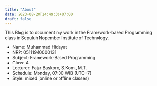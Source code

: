 ```yaml
---
title: "About"
date: 2023-08-28T14:49:36+07:00
draft: false
---
```


This Blog is to document my work in the  Framework-based Programming class in Sepuluh Nopember Institute of Technology.

- Name: Muhammad Hidayat
- NRP: 05111940000131
- Subject: Framework-Based Programming
- Class: A
- Lecturer: Fajar Baskoro, S.Kom., M.T.
- Schedule: Monday, 07:00 WIB (UTC+7)
- Style: mixed (online or offline classes)

